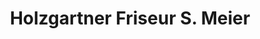 ---
title: "Holzgartner Friseur S. Meier"
url: /weiden-i-d-opf/holzgartner-friseur-s-meier/
shop: Friseur
---